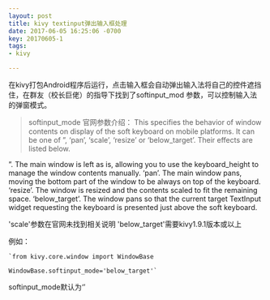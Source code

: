 ```yaml
---
layout: post
title: kivy textinput弹出输入框处理
date: 2017-06-05 16:25:06 -0700
key: 20170605-1
tags:
- kivy

---
```


在kivy打包Android程序后运行，点击输入框会自动弹出输入法将自己的控件遮挡住，在群友（校长巨佬）的指导下找到了softinput_mod 参数，可以控制输入法的弹窗模式。

> softinput_mode 官网参数介绍：
> This specifies the behavior of window contents on display of the soft keyboard on mobile platforms. It can be one of ”, ‘pan’, ‘scale’, ‘resize’ or ‘below_target’. Their effects are listed below.


”. The main window is left as is, allowing you to use the keyboard_height to manage the window contents manually.
 ‘pan’. The main window pans, moving the bottom part of the window to be always on top of the keyboard.
 ‘resize’. The window is resized and the contents scaled to fit the remaining space.
‘below_target’. The window pans so that the current target TextInput widget requesting the keyboard is presented just above the soft keyboard.
 
'scale'参数在官网未找到相关说明
'below_target'需要kivy1.9.1版本或以上

例如：
```
`from kivy.core.window import WindowBase

WindowBase.softinput_mode='below_target'`
```

softinput_mode默认为‘’
